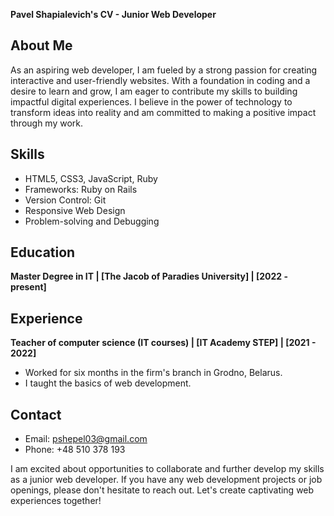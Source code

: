 **Pavel Shapialevich's CV - Junior Web Developer**

## About Me

As an aspiring web developer, I am fueled by a strong passion for creating interactive and user-friendly websites. With a foundation in coding and a desire to learn and grow, I am eager to contribute my skills to building impactful digital experiences. I believe in the power of technology to transform ideas into reality and am committed to making a positive impact through my work.

## Skills

- HTML5, CSS3, JavaScript, Ruby
- Frameworks: Ruby on Rails
- Version Control: Git
- Responsive Web Design
- Problem-solving and Debugging

## Education

**Master Degree in IT | [The Jacob of Paradies University] | [2022 - present]**



## Experience

**Teacher of computer science (IT courses) | [IT Academy STEP] | [2021 - 2022]**

- Worked for six months in the firm's branch in Grodno, Belarus.
- I taught the basics of web development.

## Contact

- Email: pshepel03@gmail.com
- Phone: +48 510 378 193

I am excited about opportunities to collaborate and further develop my skills as a junior web developer. If you have any web development projects or job openings, please don't hesitate to reach out. Let's create captivating web experiences together!
